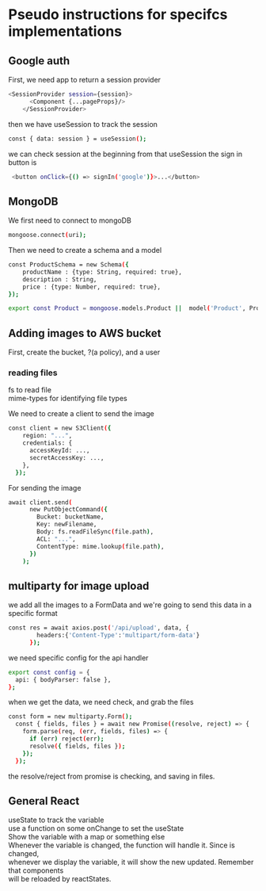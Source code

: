 # Pseudo instructions for specifcs implementations 

## Google auth

First, we need app to return a session provider

```bash
<SessionProvider session={session}>
      <Component {...pageProps}/>
    </SessionProvider>
```
then we have useSession to track the session

```bash
const { data: session } = useSession();
```
we can check session at the beginning from that useSession
the sign in button is 
```bash
 <button onClick={() => signIn('google')}>...</button>
```

## MongoDB
We first need to connect to mongoDB
```bash
mongoose.connect(uri);
```
Then we need to create a schema and a model 
```bash
const ProductSchema = new Schema({
    productName : {type: String, required: true},
    description : String,
    price : {type: Number, required: true},
});

export const Product = mongoose.models.Product ||  model('Product', ProductSchema);
```

## Adding images to AWS bucket 
First, create the bucket, ?(a policy), and a user 
### reading files 
fs to read file <br />
mime-types for identifying file types <br />

We need to create a client to send the image 
```bash
const client = new S3Client({
    region: "...",
    credentials: {
      accessKeyId: ...,
      secretAccessKey: ...,
    },
  });
```
For sending the image 
```bash
await client.send(
      new PutObjectCommand({
        Bucket: bucketName,
        Key: newFilename,
        Body: fs.readFileSync(file.path),
        ACL: "...",
        ContentType: mime.lookup(file.path),
      })
    );
```

## multiparty for image upload 

we add all the images to a FormData and we're going to send this data in a specific format
```bash
const res = await axios.post('/api/upload', data, {
        headers:{'Content-Type':'multipart/form-data'}
      });
```  
we need specific config for the api handler 
```bash
export const config = {
  api: { bodyParser: false },
};
```

when we get the data, we need check, and grab the files
```bash
const form = new multiparty.Form();
  const { fields, files } = await new Promise((resolve, reject) => {
    form.parse(req, (err, fields, files) => {
      if (err) reject(err);
      resolve({ fields, files });
    });
  });
```

the resolve/reject from promise is checking, and saving in files.


## General React 

useState to track the variable <br />
use a function on some onChange to set the useState <br />
Show the variable with a map or something else <br />
Whenever the variable is changed, the function will handle it. Since is changed, <br />
whenever we display the variable, it will show the new updated. Remember that components <br />
will be reloaded by reactStates. 


